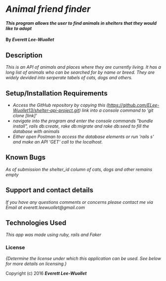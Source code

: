 # _Animal friend finder_

#### _This program allows the user to find animals in shelters that they would like to adopt_

#### By _**Everett Lee-Wuollet**_

## Description

_This is an API of animals and places where they are currently living. It has a long list of animals who can be searched for by name or breed. They are widely devided into serperate tabels of cats, dogs and others._

## Setup/Installation Requirements

* _Access the GitHub repository by copying this (https://github.com/ELee-Wuollet13/shelter-api-project.git) link into a console command to 'git clone [link]'_
* _navigate into the program and enter the console commands "bundle install", rails db:create, rake db:migrate and rake db:seed to fill the database with animals_
* _Either open Postman to access the database elements or run 'rails s' and make an API 'GET' call to the localhost._

## Known Bugs

_As of submission the shelter_id column of cats, dogs and other remains empty_

## Support and contact details

_If you have any questions comments or concerns please contact me via Email at everett.leewuollet@gmail.com_

## Technologies Used

_This app was made using ruby, rails and Faker_

### License

*{Determine the license under which this application can be used.  See below for more details on licensing.}*

Copyright (c) 2016 **_Everett Lee-Wuollet_**
